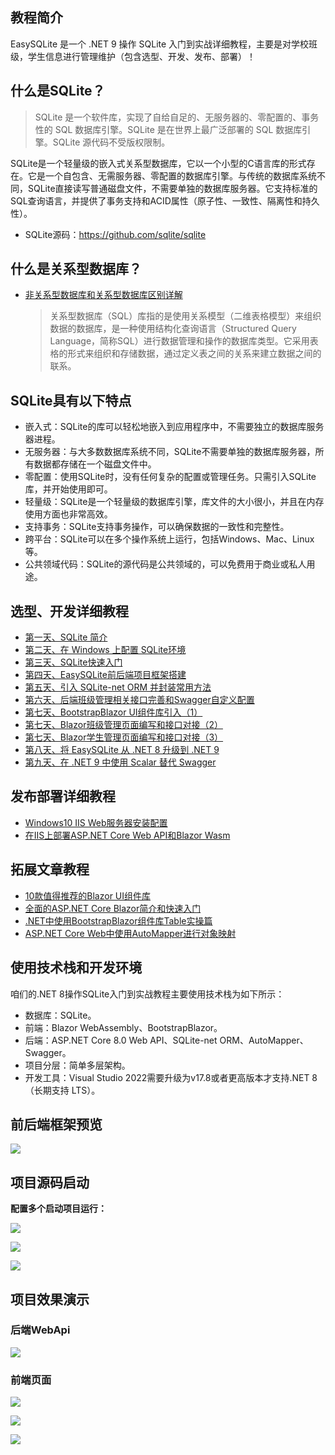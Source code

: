 ## 教程简介

EasySQLite 是一个 .NET 9 操作 SQLite 入门到实战详细教程，主要是对学校班级，学生信息进行管理维护（包含选型、开发、发布、部署）！

## 什么是SQLite？

> SQLite 是一个软件库，实现了自给自足的、无服务器的、零配置的、事务性的 SQL 数据库引擎。SQLite 是在世界上最广泛部署的 SQL 数据库引擎。SQLite 源代码不受版权限制。

SQLite是一个轻量级的嵌入式关系型数据库，它以一个小型的C语言库的形式存在。它是一个自包含、无需服务器、零配置的数据库引擎。与传统的数据库系统不同，SQLite直接读写普通磁盘文件，不需要单独的数据库服务器。它支持标准的SQL查询语言，并提供了事务支持和ACID属性（原子性、一致性、隔离性和持久性）。

- SQLite源码：https://github.com/sqlite/sqlite

## 什么是关系型数据库？

- [非关系型数据库和关系型数据库区别详解](https://mp.weixin.qq.com/s/EL3KvDii2_Z8E5Ji0xQ_8Q)
  
  > 关系型数据库（SQL）库指的是使用关系模型（二维表格模型）来组织数据的数据库，是一种使用结构化查询语言（Structured Query Language，简称SQL）进行数据管理和操作的数据库类型。它采用表格的形式来组织和存储数据，通过定义表之间的关系来建立数据之间的联系。

## SQLite具有以下特点

- 嵌入式：SQLite的库可以轻松地嵌入到应用程序中，不需要独立的数据库服务器进程。
- 无服务器：与大多数数据库系统不同，SQLite不需要单独的数据库服务器，所有数据都存储在一个磁盘文件中。
- 零配置：使用SQLite时，没有任何复杂的配置或管理任务。只需引入SQLite库，并开始使用即可。
- 轻量级：SQLite是一个轻量级的数据库引擎，库文件的大小很小，并且在内存使用方面也非常高效。
- 支持事务：SQLite支持事务操作，可以确保数据的一致性和完整性。
- 跨平台：SQLite可以在多个操作系统上运行，包括Windows、Mac、Linux等。
- 公共领域代码：SQLite的源代码是公共领域的，可以免费用于商业或私人用途。

## 选型、开发详细教程
- [第一天、SQLite 简介](https://mp.weixin.qq.com/s/wCKjqDv2hpvsu-01meSMNA)
- [第二天、在 Windows 上配置 SQLite环境](https://mp.weixin.qq.com/s/fbsLOfE1gQLG3OPpz3UZMA)
- [第三天、SQLite快速入门](https://mp.weixin.qq.com/s/wgMDqIdaQsMfOuiLl07ggw)
- [第四天、EasySQLite前后端项目框架搭建](https://mp.weixin.qq.com/s/RTqRsTrzn7LdTBcMmBtkVw)
- [第五天、引入 SQLite-net ORM 并封装常用方法](https://mp.weixin.qq.com/s/RIT7HnPlrLg5KFtJ6a_Biw)
- [第六天、后端班级管理相关接口完善和Swagger自定义配置](https://mp.weixin.qq.com/s/dI6tb7WtOyB6p1iqYraH5g)
- [第七天、BootstrapBlazor UI组件库引入（1）](https://mp.weixin.qq.com/s/UIeKSqym8ibLRvDwra8aww)
- [第七天、Blazor班级管理页面编写和接口对接（2）](https://mp.weixin.qq.com/s/lpXu5Hx_3F7nf970iBo-5A)
- [第七天、Blazor学生管理页面编写和接口对接（3）](https://mp.weixin.qq.com/s/9a6y8Lw1kGSjfddLQhQRoQ)
- [第八天、将 EasySQLite 从 .NET 8 升级到 .NET 9](https://mp.weixin.qq.com/s/EN5fu-RvBK-xX8lJMZ5QvA)
- [第九天、在 .NET 9 中使用 Scalar 替代 Swagger](https://mp.weixin.qq.com/s/oYYqRa_1Bwn65SdcPWelSQ)

## 发布部署详细教程
- [Windows10 IIS Web服务器安装配置](https://mp.weixin.qq.com/s/oaqypmpHOTLA9_5sF6-W7Q)
- [在IIS上部署ASP.NET Core Web API和Blazor Wasm](https://mp.weixin.qq.com/s/MfScgBu0QMRT3D5aIT5A3w)

## 拓展文章教程
- [10款值得推荐的Blazor UI组件库](https://mp.weixin.qq.com/s/HHqkwpXIi7p3K5eUnTcLTw)
- [全面的ASP.NET Core Blazor简介和快速入门](https://mp.weixin.qq.com/s/hcZBhbTab02HqWqryB_oEA)
- [.NET中使用BootstrapBlazor组件库Table实操篇](https://mp.weixin.qq.com/s/qFHUC9UKg_2wY2jSthI9Kw)
- [ASP.NET Core Web中使用AutoMapper进行对象映射](https://mp.weixin.qq.com/s/i4Wn0ox22gIffB8UwoBZXQ)

## 使用技术栈和开发环境
咱们的.NET 8操作SQLite入门到实战教程主要使用技术栈为如下所示：
- 数据库：SQLite。
- 前端：Blazor WebAssembly、BootstrapBlazor。
- 后端：ASP.NET Core 8.0 Web API、SQLite-net ORM、AutoMapper、Swagger。
- 项目分层：简单多层架构。
- 开发工具：Visual Studio 2022需要升级为v17.8或者更高版本才支持.NET 8（长期支持 LTS）。

## 前后端框架预览
![](https://files.mdnice.com/user/16275/7f108a02-e748-48f8-80a3-24769a1db8cb.png)

## 项目源码启动

**配置多个启动项目运行：**

![](https://files.mdnice.com/user/16275/d79b51ae-1108-47f9-bb3c-5228b21b6192.png)


![](https://files.mdnice.com/user/16275/75d08d16-bf98-4f35-9999-7682b2649008.png)

![](https://files.mdnice.com/user/16275/18425c76-f6ce-453e-9e84-36f8cbefe7f5.png)

## 项目效果演示
### 后端WebApi

![](https://files.mdnice.com/user/16275/f7b92eb0-774f-403f-b257-65f51b0a173b.png)


### 前端页面

![](https://files.mdnice.com/user/16275/b0b5be3e-33cc-4acc-af5d-fac9d074e5cd.png)

![](https://files.mdnice.com/user/16275/f91e3ef3-7d62-4c89-b71a-b527c0181762.png)

![](https://files.mdnice.com/user/16275/265e08bc-124e-423e-8208-63a2ec3ad7c6.png)

